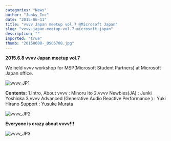 ```yaml
---
categories: "News"
author: "Junky_Inc"
date: "2015-06-11"
title: "vvvv Japan meetup vol.7 @Microsoft Japan"
slug: "vvvv-japan-meetup-vol.7-microsoft-japan"
description: ""
imported: "true"
thumb: "20150608-_DSC6708.jpg"
---
```


**2015.6.8 vvvv Japan meetup vol.7**

We held vvvv workshop for MSP(Microsoft Student Partners) at Microsoft Japan office. 

![vvvv_JP1](20150608-_DSC6708.jpg) 



**Contents:**
1.Intro, About vvvv : Minoru Ito
2.vvvv Newbies(JA) : Junki Yoshioka
3.vvvv Advanced (Generative Audio Reactive Performance ) : Yuki Hirano
Support : Yusuke Murata

![vvvv_JP2](20150608-_DSC6711.jpg) 


**Everyone is crazy about vvvv!!!**

![vvvv_JP3](20150608-_DSC6726.jpg) 

